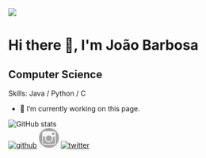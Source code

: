 <img src="https://github.com/joaorespeitabarbosa/joaorespeitabarbosa/blob/main/matrix.gif?raw=true" width="500" />

# Hi there 👋, I'm João Barbosa 

## Computer Science  

Skills: Java / Python / C  

- 🔭 I’m currently working on this page.   

![GitHub stats](https://github-readme-stats.vercel.app/api?username=joaorespeitabarbosa&show_icons=true)    
[<img src='https://cdn.jsdelivr.net/npm/simple-icons@3.0.1/icons/github.svg' alt='github' height='40'>](https://github.com/joaorespeitabarbosa)  [<img
src='https://github.com/joaorespeitabarbosa/joaorespeitabarbosa/blob/main/insta.jpg?raw=true' alt='instagram' height='40'>](https://www.instagram.com/respeita_barbosa/)  [<img src='https://cdn.jsdelivr.net/npm/simple-icons@3.0.1/icons/twitter.svg' alt='twitter' height='40'>](https://twitter.com/Barbosa_Dji)  

